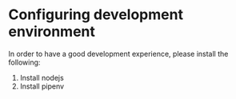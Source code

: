 # Configuring development environment

In order to have a good development experience, please install the following:

1. Install nodejs
2. Install pipenv
